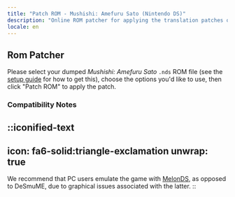 ```yaml
---
title: "Patch ROM - Mushishi: Amefuru Sato (Nintendo DS)"
description: "Online ROM patcher for applying the translation patches of Mushishi: Amefuru Sato"
locale: en
---
```


## Rom Patcher

Please select your dumped _Mushishi: Amefuru Sato_ `.nds` ROM file (see the [setup guide](/mushishi/guide/nds) for how to get this), choose the options you'd like to use, then click "Patch ROM" to apply the patch.



### Compatibility Notes
::iconified-text
---
icon: fa6-solid:triangle-exclamation
unwrap: true
---
We recommend that PC users emulate the game with [MelonDS](https://melonds.kuribo64.net/downloads.php), as opposed to DeSmuME, due to graphical issues associated with the latter.
::
